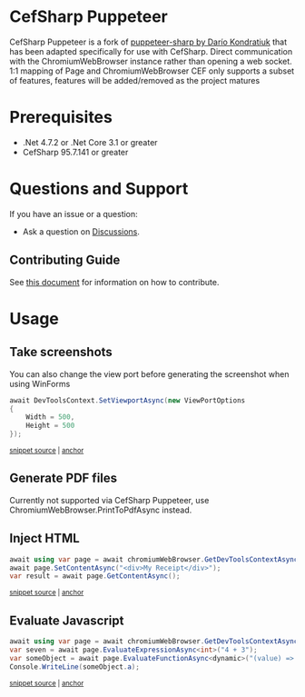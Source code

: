 # CefSharp Puppeteer

CefSharp Puppeteer is a fork of [puppeteer-sharp by Darío Kondratiuk](https://github.com/hardkoded/puppeteer-sharp) that has been adapted specifically for use with CefSharp.
Direct communication with the ChromiumWebBrowser instance rather than opening a web socket.
1:1 mapping of Page and ChromiumWebBrowser
CEF only supports a subset of features, features will be added/removed as the project matures

# Prerequisites

 * .Net 4.7.2 or .Net Core 3.1 or greater
 * CefSharp 95.7.141 or greater

# Questions and Support

If you have an issue or a question:

* Ask a question on [Discussions](https://github.com/cefsharp/Puppeteer/discussions).

## Contributing Guide

See [this document](CONTRIBUTING.md) for information on how to contribute.

# Usage

## Take screenshots

You can also change the view port before generating the screenshot when using WinForms

<!-- snippet: SetViewportAsync -->
<a id='snippet-setviewportasync'></a>
```cs
await DevToolsContext.SetViewportAsync(new ViewPortOptions
{
    Width = 500,
    Height = 500
});
```
<sup><a href='/lib/PuppeteerSharp.Tests/ScreenshotTests/ElementHandleScreenshotTests.cs#L22-L28' title='Snippet source file'>snippet source</a> | <a href='#snippet-setviewportasync' title='Start of snippet'>anchor</a></sup>
<!-- endSnippet -->

## Generate PDF files

Currently not supported via CefSharp Puppeteer, use ChromiumWebBrowser.PrintToPdfAsync instead.

## Inject HTML

<!-- snippet: SetContentAsync -->
<a id='snippet-setcontentasync'></a>
```cs
await using var page = await chromiumWebBrowser.GetDevToolsContextAsync();
await page.SetContentAsync("<div>My Receipt</div>");
var result = await page.GetContentAsync();
```
<sup><a href='/lib/PuppeteerSharp.Tests/PageTests/SetContentTests.cs#L23-L29' title='Snippet source file'>snippet source</a> | <a href='#snippet-setcontentasync' title='Start of snippet'>anchor</a></sup>
<!-- endSnippet -->

## Evaluate Javascript

<!-- snippet: Evaluate -->
<a id='snippet-evaluate'></a>
```cs
await using var page = await chromiumWebBrowser.GetDevToolsContextAsync();
var seven = await page.EvaluateExpressionAsync<int>("4 + 3");
var someObject = await page.EvaluateFunctionAsync<dynamic>("(value) => ({a: value})", 5);
Console.WriteLine(someObject.a);
```
<sup><a href='/lib/PuppeteerSharp.Tests/QuerySelectorTests/ElementHandleQuerySelectorEvalTests.cs#L21-L26' title='Snippet source file'>snippet source</a> | <a href='#snippet-evaluate' title='Start of snippet'>anchor</a></sup>
<!-- endSnippet -->
